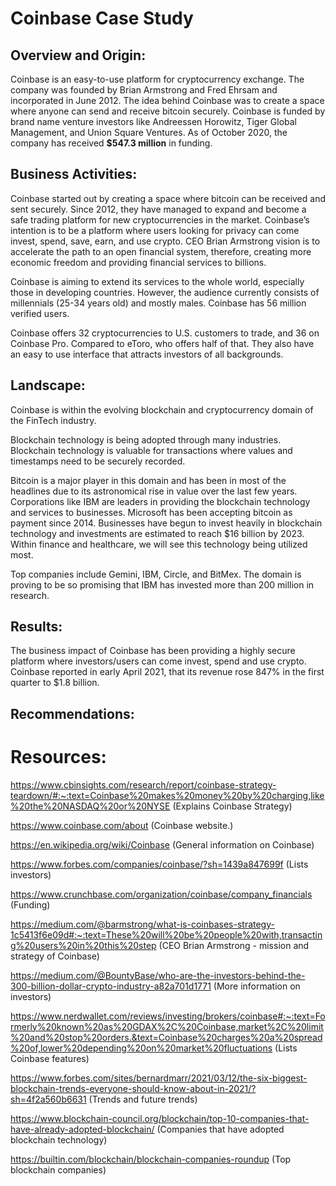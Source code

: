 # Coinbase Case Study

## Overview and Origin:

Coinbase is an easy-to-use platform for cryptocurrency exchange. The company was founded by Brian Armstrong and Fred Ehrsam and incorporated in June 2012. The idea behind Coinbase was to create a space where anyone can send and receive bitcoin securely.  Coinbase is funded by brand name venture investors like Andreessen Horowitz, Tiger Global Management, and Union Square Ventures. As of October 2020, the company has received **$547.3 million** in funding. 


## Business Activities:

Coinbase started out by creating a space where bitcoin can be received and sent securely. Since 2012, they have managed to expand and become a safe trading platform for new cryptocurrencies in the market. Coinbase’s intention is to be a platform where users looking for privacy can come invest, spend, save, earn, and use crypto.  CEO Brian Armstrong vision is to accelerate the path to an open financial system, therefore, creating more economic freedom and providing financial services to billions. 

Coinbase is aiming to extend its services to the whole world, especially those in developing countries. However, the audience currently consists of millennials (25-34 years old) and mostly males. Coinbase has 56 million verified users. 

Coinbase offers 32 cryptocurrencies to U.S. customers to trade, and 36 on Coinbase Pro. Compared to eToro, who offers half of that. They also have an easy to use interface that attracts investors of all backgrounds.


## Landscape:

Coinbase is within the evolving blockchain and cryptocurrency domain of the FinTech industry. 

Blockchain technology is being adopted through many industries. Blockchain technology  is valuable for transactions where values and timestamps need to be securely recorded. 

Bitcoin is a major player in this domain and has been in most of the headlines due to its astronomical rise in value over the last few years. Corporations like IBM are leaders in providing the blockchain technology and services to businesses. Microsoft has been accepting bitcoin as payment since 2014.  Businesses have begun to invest heavily in blockchain technology and investments are estimated to reach $16 billion by 2023. Within finance and healthcare, we will see this technology being utilized most. 

Top companies include Gemini, IBM, Circle, and BitMex. The domain is proving to be so promising that IBM has invested more than 200 million in research.


## Results:

The business impact of Coinbase has been providing a highly secure platform where investors/users can come invest, spend and use crypto. Coinbase reported in early April 2021, that its revenue rose 847% in the first quarter to $1.8 billion. 


## Recommendations:



# Resources:
https://www.cbinsights.com/research/report/coinbase-strategy-teardown/#:~:text=Coinbase%20makes%20money%20by%20charging,like%20the%20NASDAQ%20or%20NYSE (Explains Coinbase Strategy)

https://www.coinbase.com/about (Coinbase website.)

https://en.wikipedia.org/wiki/Coinbase (General information on Coinbase)

https://www.forbes.com/companies/coinbase/?sh=1439a847699f (Lists investors)

https://www.crunchbase.com/organization/coinbase/company_financials (Funding)

https://medium.com/@barmstrong/what-is-coinbases-strategy-1c5413f6e09d#:~:text=These%20will%20be%20people%20with,transacting%20users%20in%20this%20step (CEO Brian Armstrong - mission and strategy of Coinbase)

https://medium.com/@BountyBase/who-are-the-investors-behind-the-300-billion-dollar-crypto-industry-a82a701d1771 (More information on investors)

https://www.nerdwallet.com/reviews/investing/brokers/coinbase#:~:text=Formerly%20known%20as%20GDAX%2C%20Coinbase,market%2C%20limit%20and%20stop%20orders.&text=Coinbase%20charges%20a%20spread%20of,lower%20depending%20on%20market%20fluctuations (Lists Coinbase features)

https://www.forbes.com/sites/bernardmarr/2021/03/12/the-six-biggest-blockchain-trends-everyone-should-know-about-in-2021/?sh=4f2a560b6631 (Trends and future trends)

https://www.blockchain-council.org/blockchain/top-10-companies-that-have-already-adopted-blockchain/ (Companies that have adopted blockchain technology)

https://builtin.com/blockchain/blockchain-companies-roundup (Top blockchain companies)